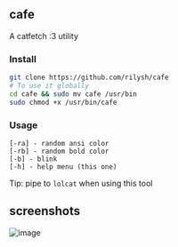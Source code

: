 ## cafe
A catfetch :3 utility

### Install
```sh
git clone https://github.com/rilysh/cafe
# To use it globally
cd cafe && sudo mv cafe /usr/bin
sudo chmod +x /usr/bin/cafe
```
### Usage
```
[-ra] - random ansi color
[-rb] - random bold color
[-b] - blink
[-h] - help menu (this one)
```
Tip: pipe to `lolcat` when using this tool

## screenshots
![image](https://user-images.githubusercontent.com/71683721/192859661-e1d9e7d2-cd94-4dae-a095-2dddff86d5bc.png)

